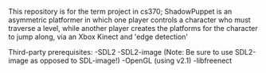 This repository is for the term project in cs370;
ShadowPuppet is an asymmetric platformer in which one player controls a character who must traverse a level, while another player creates the platforms for the character to jump along, via an Xbox Kinect and 'edge detection'

Third-party prerequisites:
-SDL2
-SDL2-image (Note: Be sure to use SDL2-image as opposed to SDL-image!)
-OpenGL (using v2.1)
-libfreenect
